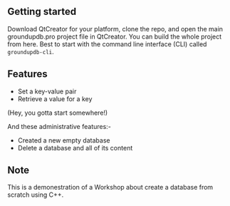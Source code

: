 ## Getting started

Download QtCreator for your platform, clone the repo, and open the main 
groundupdb.pro project file in QtCreator. You can build the whole project
from here. Best to start with the command line interface (CLI) called
`groundupdb-cli`.

## Features

- Set a key-value pair
- Retrieve a value for a key

(Hey, you gotta start somewhere!)

And these administrative features:-

- Created a new empty database
- Delete a database and all of its content

## Note

This is a demonestration of a Workshop about create a database from scratch using C++.
